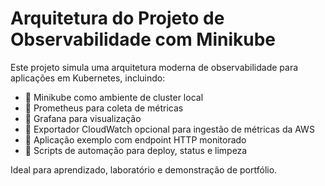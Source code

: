 # Arquitetura do Projeto de Observabilidade com Minikube

Este projeto simula uma arquitetura moderna de observabilidade para aplicações em Kubernetes, incluindo:

- 🔹 Minikube como ambiente de cluster local
- 🔹 Prometheus para coleta de métricas
- 🔹 Grafana para visualização
- 🔹 Exportador CloudWatch opcional para ingestão de métricas da AWS
- 🔹 Aplicação exemplo com endpoint HTTP monitorado
- 🔹 Scripts de automação para deploy, status e limpeza

Ideal para aprendizado, laboratório e demonstração de portfólio.
